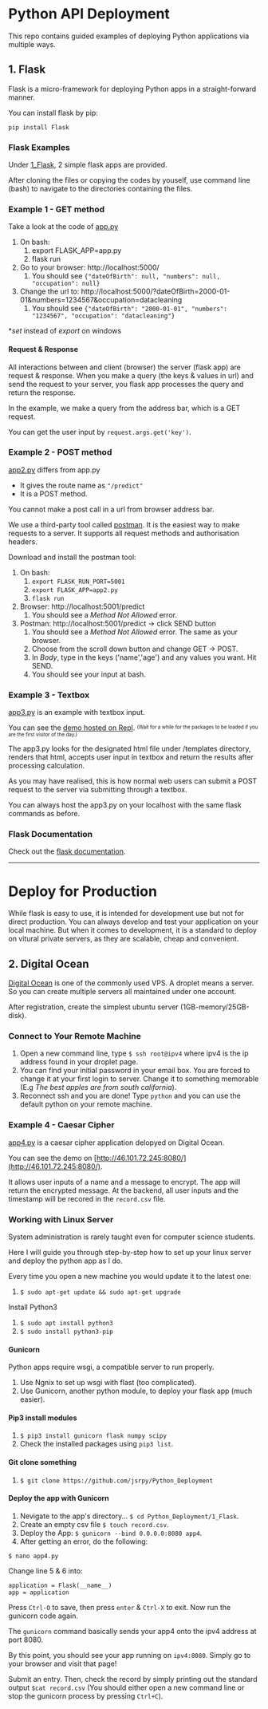 # Python API Deployment
This repo contains guided examples of deploying Python applications via multiple ways.

## 1. Flask
Flask is a micro-framework for deploying Python apps in a straight-forward manner.

You can install flask by pip:

```
pip install Flask
```

### Flask Examples
Under [1_Flask](1_Flask), 2 simple flask apps are provided.

After cloning the files or copying the codes by youself, use command line (bash) to navigate to the directories containing the files.

### Example 1 - GET method
Take a look at the code of [app.py](1_Flask/app.py)
1. On bash:
    1. export FLASK_APP=app.py 
    2. flask run
2. Go to your browser: http://localhost:5000/
    1. You should see ```{"dateOfBirth": null, "numbers": null, "occupation": null}```
3. Change the url to: http://localhost:5000/?dateOfBirth=2000-01-01&numbers=1234567&occupation=datacleaning
    1. You should see ```{"dateOfBirth": "2000-01-01", "numbers": "1234567", "occupation": "datacleaning"}```

**set* instead of *export* on windows

#### Request & Response
All interactions between and client (browser) the server (flask app) are request & response.
When you make a query (the keys & values in url) and send the request to your server, you flask app processes the query and return the response. 

In the example, we make a query from the address bar, which is a GET request.

You can get the user input by ```request.args.get('key')```.

### Example 2 - POST method
[app2.py](1_Flask/app2.py) differs from app.py

* It gives the route name as `"/predict"`
* It is a POST method.

You cannot make a post call in a url from browser address bar. 

We use a third-party tool called [postman](https://www.getpostman.com/). It is the easiest way to make requests to a server.
It supports all request methods and authorisation headers.

Download and install the postman tool:
1. On bash:
    1. `export FLASK_RUN_PORT=5001`
    2. `export FLASK_APP=app2.py`
    3. `flask run`
2. Browser: http://localhost:5001/predict 
    1. You should see a *Method Not Allowed* error.
3. Postman: http://localhost:5001/predict -> click SEND button
    1. You should see a *Method Not Allowed* error. The same as your browser.
    2. Choose from the scroll down button and change GET -> POST. 
    3. In *Body*, type in the keys ('name','age') and any values you want. Hit SEND.
    4. You should see your input at bash.

### Example 3 - Textbox

[app3.py](1_Flask/app3.py) is an example with textbox input.

You can see the [demo hosted on Repl](https://uselessflaskapp--jsnc.repl.co/). <sup><sub>(Wait for a while for the packages to 
    be loaded if you are the first visitor of the day.)</sub></sup>

The app3.py looks for the designated html file under /templates directory, renders that html, accepts user input in textbox and return the results after processing calculation. 

As you may have realised, this is how normal web users can submit a POST request to the server via submitting through a textbox.

You can always host the app3.py on your localhost with the same flask commands as before.

### Flask Documentation
Check out the [flask documentation](http://flask.pocoo.org/).
___
# Deploy for Production
While flask is easy to use, it is intended for development use but not for direct production. You can always develop and test your application on your local machine. But when it comes to development, it is a standard to deploy on vitural private servers, as they are scalable, cheap and convenient.

## 2. Digital Ocean

[Digital Ocean](https://m.do.co/c/e7833ee793bd) is one of the commonly used VPS. A droplet means a server. So you can create multiple servers all maintained under one account. 

After registration, create the simplest ubuntu server (1GB-memory/25GB-disk). 

### Connect to Your Remote Machine
1. Open a new command line, type `$ ssh root@ipv4` where ipv4 is the ip address found in your droplet page.
2. You can find your initial password in your email box. You are forced to change it at your first login to server. Change it to something memorable (E.g *The best apples are from south california*).
3. Reconnect ssh and you are done! Type `python` and you can use the default python on your remote machine.

### Example 4 - Caesar Cipher
[app4.py](1_Flask/app4.py) is a caesar cipher application delopyed on Digital Ocean.

You can see the demo on [http://46.101.72.245:8080/](http://46.101.72.245:8080/).

It allows user inputs of a name and a message to encrypt. The app will return the encrypted message. At the backend, all user inputs and the timestamp will be recored in the `record.csv` file.

### Working with Linux Server
System administration is rarely taught even for computer science students.

Here I will guide you through step-by-step how to set up your linux server and deploy the python app as I do.

Every time you open a new machine you would update it to the latest one:
1. `$ sudo apt-get update && sudo apt-get upgrade`

Install Python3
1. `$ sudo apt install python3`
2. `$ sudo install python3-pip`

#### Gunicorn
Python apps require wsgi, a compatible server to run properly.
1. Use Ngnix to set up wsgi with flast (too complicated).
2. Use Gunicorn, another python module, to deploy your flask app (much easier).

#### Pip3 install modules
1. `$ pip3 install gunicorn flask numpy scipy`
2. Check the installed packages using `pip3 list`.

#### Git clone something
1. `$ git clone https://github.com/jsrpy/Python_Deployment`

#### Deploy the app with Gunicorn
1. Nevigate to the app's directory... `$ cd Python_Deployment/1_Flask`.
2. Create an empty csv file `$ touch record.csv`.
3. Deploy the App: `$ gunicorn --bind 0.0.0.0:8080 app4`.
4. After getting an error, do the following:

```
$ nano app4.py
```
Change line 5 & 6 into:
```
application = Flask(__name__)
app = application
```
Press `Ctrl-O` to save, then press `enter` & `Ctrl-X` to exit. Now run the gunicorn code again.

The `gunicorn` command basically sends your app4 onto the ipv4 address at port 8080.

By this point, you should see your app running on `ipv4:8080`. Simply go to your browser and visit that page!

Submit an entry. Then, check the record by simply printing out the standard output `$cat record.csv` (You should either open a new command line or stop the gunicorn process by pressing `Ctrl+C`).


